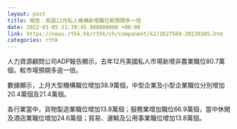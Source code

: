 ```yaml
---
layout: post
title: 報告：美國12月私人機構新增職位較預期多一倍
date: 2022-01-05 21:39:45.000000000 +08:00
link: https://news.rthk.hk/rthk/ch/component/k2/1627504-20220105.htm
categories: rthk
---
```


人力資源顧問公司ADP報告顯示，去年12月美國私人市場新增非農業職位80.7萬個，較市場預期多逾一倍。

數據顯示，上月大型機構職位增加38.9萬個，中型企業及小型企業職位分別增加20.4萬個及21.4萬個。

各行業當中，貨物製造業職位增加13.8萬個；服務業增加職位66.9萬個，當中休閑及酒店業職位增加24.6萬個；貿易、運輸及公用事業職位增加13.8萬個。
